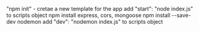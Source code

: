 "npm init" - cretae a new template for the app
add "start": "node index.js" to scripts object
npm install express, cors, mongoose
npm install --save-dev nodemon
add "dev": "nodemon index.js" to scripts object

